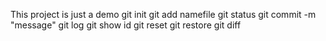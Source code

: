 This project is just a demo
git init
git add namefile
git status
git commit -m "message"
git log
git show id
git reset
git restore
git diff